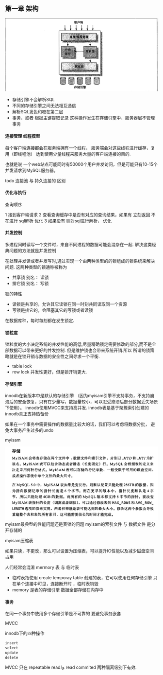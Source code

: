 ## 第一章 架构

![](.source_images/f6f3e061.png)

 - 存储引擎不会解析SQL
 - 不同的存储引擎之间无法相互通信
 - 解析SQL发色和嗯在第二层
 - 事务，或者 根据主键提取记录 这种操作发生在存储引擎中，服务器层不管理事务
 
 
 
#### 连接管理 线程模型

每个客户端连接都会在服务端拥有一个线程，
服务端会对这些线程进行缓存，复用（即线程池）
达到使用少量线程来服务大量的客户端连接的目的.

也就是说 一个web站点可能同时有50000个用户并发访问，但是可能只有10-15个并发请求到MySQL服务器。

todo 连接池 与 持久连接的 区别

#### 优化与执行

查询顺序

1 接到客户端请求
2 查看查询缓存中是否有对应的查询结果，如果有 立刻返回 不在进行 sql解析 优化
3 如果没有 则对sql进行解析， 优化

#### 并发控制


多进程同时读写一个文件时，来自不同进程的数据可能会混杂在一起.
解决这类经典问题的方法就是并发控制

在处理并发读或者并发写时,通过实现一个由两种类型的的锁组成的锁系统来解决问题.
这两种类型的锁通称被称为 

 - 共享锁  别名： 读锁
 - 排它锁  别名： 写锁
 
锁的特性

 - 读锁是共享的，允许其它读锁在同一时刻共同读取同一个资源
 - 写锁是排它的，会阻塞其它的写锁或者读锁 

在数据库种，每时每刻都在发生锁定.

#### 锁粒度

锁粒度的大小决定系统的并发性能的高低,尽量精确锁定需要修改的部分,而不是全部数据可以带来更好的并发控制.
但是维护锁也会带来系统开销.所以 所谓的锁策略就是在锁开销与数据的安全性之间寻求一个平衡.

 - table lock   
 - row lock      并发性更好，但是锁开销更大.
 
#### 存储引擎

innodb在新版本中是默认的存储引擎
（因为myisam引擎不支持事务，不支持崩溃后的安全恢复，只有在少量写，数据量较小，可以忍受崩溃后部分数据丢失场景下使用）。
innodb使用MVCC来支持高并发.
innodb表是基于聚簇索引创建的
innodb真正支持热备份


如果在一个事务中需要操作的数据量比较大的话，我们可以考虑将数据分批，
避免大事务产生过多的undo


myisam

![](.source_images/e2673c46.png)
myisam最典型的性能问题还是表锁的问题
myisam的索引文件 与 数据文件 是分开存储的

myisam压缩表

如果只读，不更改，那么可以设置为压缩表，可以提升IO性能以及减少磁盘空间占用

人们经常会混淆 mermory 表 与 临时表 

 - 临时表指使用 create temporay table 创建的表，它可以使用任何存储引擎
 只在单个连接中可见，连接断开时 ，临时表销毁
 - memory 是表的存储引擎 数据全部存储在内存中 

#### 事务

在同一个事务中使用多个存储引擎是不可靠的
要避免事务嵌套

MVCC 

innodb下的四种操作

    insert
    select
    update
    delete
    
MVCC 只在  repeatable read与 read commited 两种隔离级别下有效.    